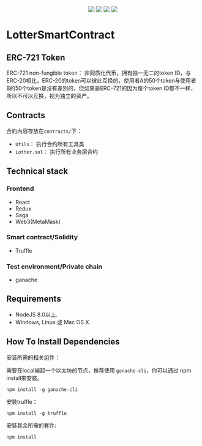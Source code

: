 <p align=center>
<a target="_blank" href="https://reactjs.org/" title="React"><img src="https://img.shields.io/badge/react-%3E%2016.1.1-brightgreen.svg"></a>
<a target="_blank" href="http://nodejs.org/download/" title="Node version"><img src="https://img.shields.io/badge/node-%3E%3D%208.0.0-brightgreen.svg"></a>
<img src="https://img.shields.io/hackage-deps/v/lens.svg"/>
<a target="_blank" href="#"><img src="https://img.shields.io/github/license/mashape/apistatus.svg"/></a>
</p> 

# LotterSmartContract
## ERC-721 Token 

ERC-721 non-fungible token：
    非同质化代币，拥有独一无二的token ID，与ERC-20相比，ERC-20的token可以彼此互换的，使用者A的50个token与使用者B的50个token是沒有差別的，但如果是ERC-721的因为每个token ID都不一样，所以不可以互换，视为独立的资产。

## Contracts
合約內容存放在`contracts/`下：
- `Utils`：
    执行合约所有工具类
- `Lotter.sol`：
    执行所有业务层合约

## Technical stack

### Frontend
- React
- Redux
- Saga
- Web3(MetaMask)

### Smart contract/Solidity
- Truffle

### Test environment/Private chain
- ganache

## Requirements

* NodeJS 8.0以上.
* Windows, Linux 或 Mac OS X.

## How To Install Dependencies

安装所需的相关组件：  
  
需要在local端起一个以太坊的节点，推荐使用 `ganache-cli`，你可以通过 npm install來安裝。

```
npm install -g ganache-cli
```

安裝truffle：

```
npm install -g truffle
```

安裝其余所需的套件:  

```
npm install
```
